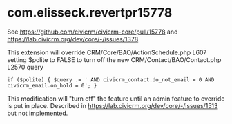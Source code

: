 # com.elisseck.revertpr15778

See https://github.com/civicrm/civicrm-core/pull/15778 and https://lab.civicrm.org/dev/core/-/issues/1378

This extension will override CRM/Core/BAO/ActionSchedule.php L607 setting $polite to FALSE to turn off the new CRM/Contact/BAO/Contact.php L2570 query

`if ($polite) {
     $query .= '
     AND civicrm_contact.do_not_email = 0
     AND civicrm_email.on_hold = 0';
   }`

This modification will "turn off" the feature until an admin feature to override is put in place. Described in https://lab.civicrm.org/dev/core/-/issues/1513 but not implemented.
